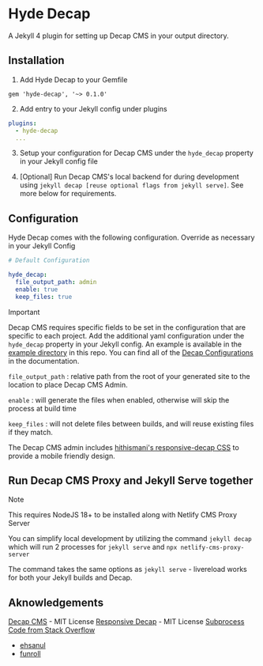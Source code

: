 Hyde Decap
==========

A Jekyll 4 plugin for setting up Decap CMS in your output directory.


Installation
------------

1. Add Hyde Decap to your Gemfile

`gem 'hyde-decap', '~> 0.1.0'`

2. Add entry to your Jekyll config under plugins

```yaml
plugins:
  - hyde-decap
  ...
```

3. Setup your configuration for Decap CMS under the `hyde_decap` property in your Jekyll config file

4. [Optional] Run Decap CMS's local backend for during development using `jekyll decap [reuse optional flags from jekyll serve]`. See more below for requirements.


Configuration
-------------

Hyde Decap comes with the following configuration. Override as necessary in your Jekyll Config

```yaml
# Default Configuration

hyde_decap:
  file_output_path: admin
  enable: true
  keep_files: true
```

> [!IMPORTANT]
> Decap CMS requires specific fields to be set in the configuration that are specific to each project. Add the additional yaml configuration under the `hyde_decap` property in your Jekyll config. An example is available in the [example directory](./example) in this repo. You can find all of the [Decap Configurations](https://decapcms.org/docs/configuration-options/) in the documentation.

`file_output_path`
: relative path from the root of your generated site to the location to place Decap CMS Admin.

`enable`
: will generate the files when enabled, otherwise will skip the process at build time

`keep_files`
: will not delete files between builds, and will reuse existing files if they match.

The Decap CMS admin includes [hithismani's responsive-decap CSS](https://github.com/hithismani/responsive-decap/) to provide a mobile friendly design.

Run Decap CMS Proxy and Jekyll Serve together
---------------------------------------------

> [!NOTE]
> This requires NodeJS 18+ to be installed along with Netlify CMS Proxy Server

You can simplify local development by utilizing the command `jekyll decap` which will run 2 processes for `jekyll serve` and `npx netlify-cms-proxy-server`

The command takes the same options as `jekyll serve` - livereload works for both your Jekyll builds and Decap.




Aknowledgements
---------------

[Decap CMS](https://decapcms.org) - MIT License
[Responsive Decap](https://github.com/hithismani/responsive-decap/) - MIT License
[Subprocess Code from Stack Overflow](http://stackoverflow.com/a/1162850/83386)
  - [ehsanul](https://stackoverflow.com/users/127219/ehsanul)
  - [funroll](https://stackoverflow.com/users/878969/funroll)
